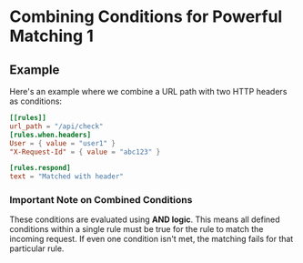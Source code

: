 # Combining Conditions for Powerful Matching 1

## Example

Here's an example where we combine a URL path with two HTTP headers as conditions:

```toml
[[rules]]
url_path = "/api/check"
[rules.when.headers]
User = { value = "user1" }
"X-Request-Id" = { value = "abc123" }

[rules.respond]
text = "Matched with header"
```

### Important Note on Combined Conditions

These conditions are evaluated using **AND logic**. This means all defined conditions within a single rule must be true for the rule to match the incoming request. If even one condition isn't met, the matching fails for that particular rule.
